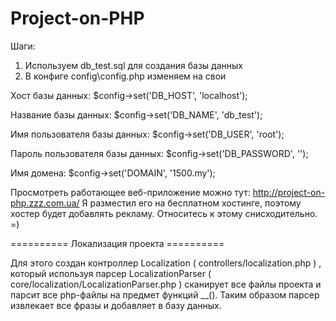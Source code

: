# Project-on-PHP

Шаги:
1. Используем db_test.sql для создания базы данных
2. В конфиге config\config.php изменяем на свои

Хост базы данных:
$config->set('DB_HOST', 'localhost');

Название базы данных:
$config->set('DB_NAME', 'db_test');

Имя пользователя базы данных:
$config->set('DB_USER', 'root');

Пароль пользователя базы данных:
$config->set('DB_PASSWORD', '');

Имя домена:
$config->set('DOMAIN', '1500.my');


Просмотреть работающее веб-приложение можно тут: http://project-on-php.zzz.com.ua/
Я разместил его на бесплатном хостинге, поэтому хостер будет добавлять рекламу. Относитесь к этому снисходительно. =)

========== Локализация проекта ==========

Для этого создан контроллер Localization ( controllers/localization.php ) , который используя парсер LocalizationParser ( core/localization/LocalizationParser.php ) сканирует все файлы проекта и парсит все php-файлы на предмет функций __().
Таким образом парсер извлекает все фразы и добавляет в базу данных.
